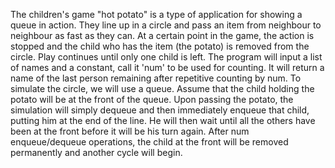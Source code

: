The children's game "hot potato" is a type of application for showing a queue in action. They line up in a circle and pass an item from neighbour to neighbour as fast as they can. At a certain point in the game, the action is stopped and the child who has the item (the potato) is removed from the circle. Play continues until only one child is left.
The program will input a list of names and a constant, call it 'num' to be used for counting. It will return a name of the last person remaining after repetitive counting by num. 
To simulate the circle, we will use a queue. Assume that the child holding the potato will be at the front of the queue. Upon passing the potato, the simulation will simply dequeue and then immediately enqueue that child, putting him at the end of the line. He will then wait until all the others have been at the front before it will be his turn again. After num enqueue/dequeue operations, the child at the front will be removed permanently and another cycle will begin.